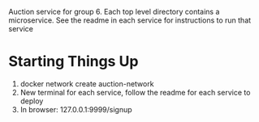Auction service for group 6. Each top level directory contains a microservice. See the readme in each service for instructions to run that service

# Starting Things Up
1) docker network create auction-network 
2) New terminal for each service, follow the readme for each service to deploy
3) In browser: 127.0.0.1:9999/signup